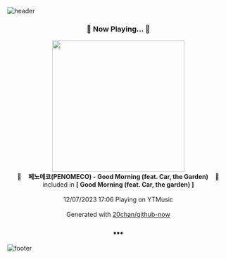 ![header](https://capsule-render.vercel.app/api?type=wave&height=170&section=header&fontColor=090707&fontAlignX=45&fontAlignY=65&fontSize=100)

<h3 align="center">🎵 Now Playing... 🎵</h3>
<p align="center">
  <a href="https://music.youtube.com/watch?v=dFE03zBYFdI">
    <img width="300" src="https://lh3.googleusercontent.com/zjmhSd2meo3f6FEjaAAEmyuGPt-h9Hni8vkGz8FYJ7nbDXF6NF9QId1H3IVMBxUghCsR_kYLzUK52WeMMA">
  </a>
  <br>
  🎵&nbsp&nbsp&nbsp <b>페노메코(PENOMECO) - Good Morning (feat. Car, the Garden)</b> &nbsp&nbsp&nbsp🎵
  <br>
  included in <b>[ Good Morning (feat. Car, the garden) ]</b>
  
  <br />
  <br />
  12/07/2023 17:06 Playing on YTMusic
  <br />
  <br />
  Generated with <a href="https://github.com/20chan/github-now">20chan/github-now</a>
</p>

<h3 align="center">•••</h3>

![footer](https://capsule-render.vercel.app/api?type=wave&height=150&section=footer)
